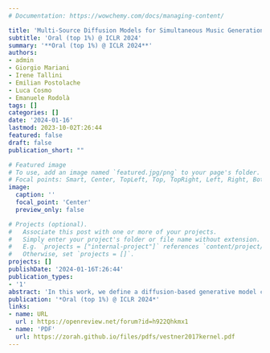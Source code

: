 ```yaml
---
# Documentation: https://wowchemy.com/docs/managing-content/

title: 'Multi-Source Diffusion Models for Simultaneous Music Generation and Separation'
subtitle: 'Oral (top 1%) @ ICLR 2024'
summary: '**Oral (top 1%) @ ICLR 2024**'
authors:
- admin
- Giorgio Mariani
- Irene Tallini
- Emilian Postolache
- Luca Cosmo
- Emanuele Rodolà
tags: []
categories: []
date: '2024-01-16'
lastmod: 2023-10-02T:26:44
featured: false
draft: false
publication_short: ""

# Featured image
# To use, add an image named `featured.jpg/png` to your page's folder.
# Focal points: Smart, Center, TopLeft, Top, TopRight, Left, Right, BottomLeft, Bottom, BottomRight.
image:
  caption: ''
  focal_point: 'Center'
  preview_only: false

# Projects (optional).
#   Associate this post with one or more of your projects.
#   Simply enter your project's folder or file name without extension.
#   E.g. `projects = ["internal-project"]` references `content/project/deep-learning/index.md`.
#   Otherwise, set `projects = []`.
projects: []
publishDate: '2024-01-16T:26:44'
publication_types:
- '1'
abstract: 'In this work, we define a diffusion-based generative model capable of both music generation and source separation by learning the score of the joint probability density of sources sharing a context. Alongside the classic total inference tasks (i.e., generating a mixture, separating the sources), we also introduce and experiment on the partial generation task of source imputation, where we generate a subset of the sources given the others (e.g., play a piano track that goes well with the drums). Additionally, we introduce a novel inference method for the separation task based on Dirac likelihood functions. We train our model on Slakh2100, a standard dataset for musical source separation, provide qualitative results in the generation settings, and showcase competitive quantitative results in the source separation setting. Our method is the first example of a single model that can handle both generation and separation tasks, thus representing a step toward general audio models.'
publication: '*Oral (top 1%) @ ICLR 2024*'
links:
- name: URL
  url : https://openreview.net/forum?id=h922Qhkmx1
- name: 'PDF'
  url: https://zorah.github.io/files/pdfs/vestner2017kernel.pdf
---
```

